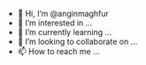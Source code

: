 - 👋 Hi, I’m @anginmaghfur
- 👀 I’m interested in ...
- 🌱 I’m currently learning ...
- 💞️ I’m looking to collaborate on ...
- 📫 How to reach me ...

<!---
anginmaghfur/anginmaghfur is a ✨ special ✨ repository because its `README.md` (this file) appears on your GitHub profile.
You can click the Preview link to take a look at your changes.
--->
